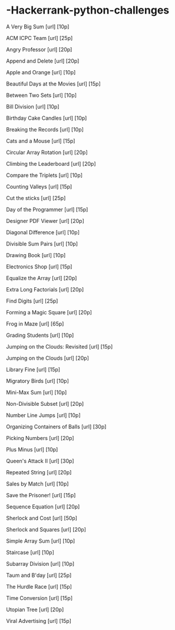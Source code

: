 # -Hackerrank-python-challenges
A Very Big Sum [url] [10p]

ACM ICPC Team [url] [25p]

Angry Professor [url] [20p]

Append and Delete [url] [20p]

Apple and Orange [url] [10p]

Beautiful Days at the Movies [url] [15p]

Between Two Sets [url] [10p]

Bill Division [url] [10p]

Birthday Cake Candles [url] [10p]

Breaking the Records [url] [10p]

Cats and a Mouse [url] [15p]

Circular Array Rotation [url] [20p]

Climbing the Leaderboard [url] [20p]

Compare the Triplets [url] [10p]

Counting Valleys [url] [15p]

Cut the sticks [url] [25p]

Day of the Programmer [url] [15p]

Designer PDF Viewer [url] [20p]

Diagonal Difference [url] [10p]

Divisible Sum Pairs [url] [10p]

Drawing Book [url] [10p]

Electronics Shop [url] [15p]

Equalize the Array [url] [20p]

Extra Long Factorials [url] [20p]

Find Digits [url] [25p]

Forming a Magic Square [url] [20p]

Frog in Maze [url] [65p]

Grading Students [url] [10p]

Jumping on the Clouds: Revisited [url] [15p]

Jumping on the Clouds [url] [20p]

Library Fine [url] [15p]

Migratory Birds [url] [10p]

Mini-Max Sum [url] [10p]

Non-Divisible Subset [url] [20p]

Number Line Jumps [url] [10p]

Organizing Containers of Balls [url] [30p]

Picking Numbers [url] [20p]

Plus Minus [url] [10p]

Queen's Attack II [url] [30p]

Repeated String [url] [20p]

Sales by Match [url] [10p]

Save the Prisoner! [url] [15p]

Sequence Equation [url] [20p]

Sherlock and Cost [url] [50p]

Sherlock and Squares [url] [20p]

Simple Array Sum [url] [10p]

Staircase [url] [10p]

Subarray Division [url] [10p]

Taum and B'day [url] [25p]

The Hurdle Race [url] [15p]

Time Conversion [url] [15p]

Utopian Tree [url] [20p]

Viral Advertising [url] [15p]
